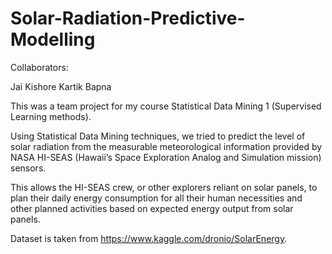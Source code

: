 # Solar-Radiation-Predictive-Modelling

Collaborators:

Jai Kishore
Kartik Bapna

This was a team project for my course Statistical Data Mining 1 (Supervised Learning methods).

Using Statistical Data Mining techniques, we tried to predict the level of solar radiation from the measurable meteorological information provided by NASA HI-SEAS (Hawaii’s Space Exploration Analog and Simulation mission) sensors.

This allows the HI-SEAS crew, or other explorers reliant on solar panels, to plan their daily energy consumption for all their human necessities and other planned activities based on expected energy output from solar panels.

Dataset is taken from https://www.kaggle.com/dronio/SolarEnergy.

